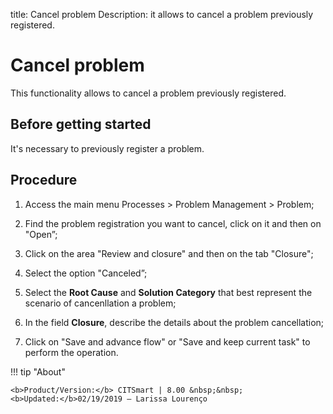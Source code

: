 title: Cancel problem
Description: it allows to cancel a problem previously registered.
# Cancel problem

This functionality allows to cancel a problem previously registered.

Before getting started
----------------

It's necessary to previously register a problem.

Procedure 
-------------

1.  Access the main menu Processes \> Problem
    Management \> Problem;

2.  Find the problem registration you want to cancel, click on it and then on
    "Open”;

3.  Click on the area "Review and closure" and then on the tab "Closure";

4.  Select the option "Canceled”;

5.  Select the **Root Cause** and **Solution Category** that best represent
    the scenario of cancenllation a problem;

6.  In the field **Closure**, describe the details about the problem cancellation;

7.  Click on "Save and advance flow" or "Save and keep current task" to perform the
    operation.

!!! tip "About"

    <b>Product/Version:</b> CITSmart | 8.00 &nbsp;&nbsp;
    <b>Updated:</b>02/19/2019 – Larissa Lourenço
